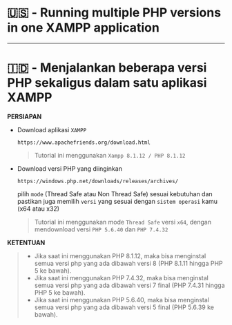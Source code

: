# 🇺🇸 - Running multiple PHP versions in one XAMPP application

---

# 🇮🇩 - Menjalankan beberapa versi PHP sekaligus dalam satu aplikasi XAMPP

**PERSIAPAN**

- Download aplikasi `XAMPP`

  ```
  https://www.apachefriends.org/download.html
  ```
  >  Tutorial ini menggunakan `Xampp 8.1.12 / PHP 8.1.12`

- Download versi PHP yang diinginkan
  ```
  https://windows.php.net/downloads/releases/archives/
  ```
  pilih `mode` (Thread Safe atau Non Thread Safe) sesuai kebutuhan dan pastikan juga memilih `versi` yang sesuai dengan `sistem operasi` kamu (x64 atau x32)
  > Tutorial ini menggunakan mode `Thread Safe` versi `x64`, dengan mendownload versi `PHP 5.6.40` dan `PHP 7.4.32`

**KETENTUAN**
>
> - Jika saat ini menggunakan PHP 8.1.12, maka bisa menginstal semua versi php yang ada dibawah versi 8 (PHP 8.1.11 hingga PHP 5 ke bawah).
> - Jika saat ini menggunakan PHP 7.4.32, maka bisa menginstal semua versi php yang ada dibawah versi 7 final (PHP 7.4.31 hingga PHP 5 ke bawah).
> - Jika saat ini menggunakan PHP 5.6.40, maka bisa menginstal semua versi php yang ada dibawah versi 5 final (PHP 5.6.39 ke bawah).

##
